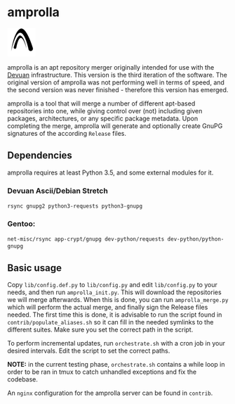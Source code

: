 amprolla
========

<img src="contrib/amprolla.png" width="64">

amprolla is an apt repository merger originally intended for use with
the [Devuan](https://devuan.org) infrastructure. This version is the
third iteration of the software. The original version of amprolla was
not performing well in terms of speed, and the second version was never
finished - therefore this version has emerged.

amprolla is a tool that will merge a number of different apt-based
repositories into one, while giving control over (not) including given
packages, architectures, or any specific package metadata. Upon completing
the merge, amprolla will generate and optionally create GnuPG signatures
of the according `Release` files.


Dependencies
------------

amprolla requires at least Python 3.5, and some external modules for it.

### Devuan Ascii/Debian Stretch

```
rsync gnupg2 python3-requests python3-gnupg
```

### Gentoo:

```
net-misc/rsync app-crypt/gnupg dev-python/requests dev-python/python-gnupg
```


Basic usage
-----------

Copy `lib/config.def.py` to `lib/config.py` and edit `lib/config.py` to
your needs, and then run `amprolla_init.py`. This will download the
repositories we will merge afterwards. When this is done, you can run
`amprolla_merge.py` which will perform the actual merge, and finally
sign the Release files needed. The first time this is done, it is
advisable to run the script found in `contrib/populate_aliases.sh` so
it can fill in the needed symlinks to the different suites. Make sure
you set the correct path in the script.

To perform incremental updates, run `orchestrate.sh` with a cron job
in your desired intervals. Edit the script to set the correct paths.

**NOTE:** in the current testing phase, `orchestrate.sh` contains a while
loop in order to be ran in tmux to catch unhandled exceptions and fix
the codebase.

An `nginx` configuration for the amprolla server can be found in
`contrib`.
